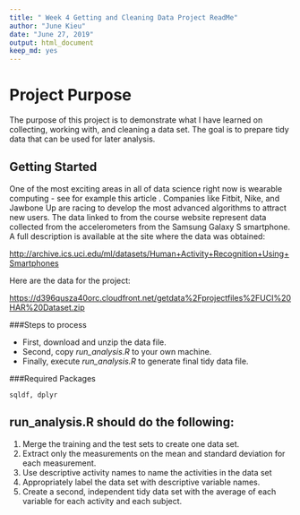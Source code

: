 ```yaml
---
title: " Week 4 Getting and Cleaning Data Project ReadMe"
author: "June Kieu"
date: "June 27, 2019"
output: html_document
keep_md: yes
---
```


# Project Purpose

The purpose of this project is to demonstrate what I have learned on collecting, working with, and cleaning a data set. The goal is to prepare tidy data that can be used for later analysis.

## Getting Started

One of the most exciting areas in all of data science right now is wearable computing - see for example this article . Companies like Fitbit, Nike, and Jawbone Up are racing to develop the most advanced algorithms to attract new users. The data linked to from the course website represent data collected from the accelerometers from the Samsung Galaxy S smartphone. A full description is available at the site where the data was obtained:

http://archive.ics.uci.edu/ml/datasets/Human+Activity+Recognition+Using+Smartphones

Here are the data for the project:

https://d396qusza40orc.cloudfront.net/getdata%2Fprojectfiles%2FUCI%20HAR%20Dataset.zip

###Steps to process

* First, download and unzip the data file.
* Second, copy *run_analysis.R* to your own machine.
* Finally, execute *run_analysis.R* to generate final tidy data file.

###Required Packages

```
sqldf, dplyr
```
## run_analysis.R should do the following:

1. Merge the training and the test sets to create one data set.
2. Extract only the measurements on the mean and standard deviation for each measurement.
3. Use descriptive activity names to name the activities in the data set
4. Appropriately label the data set with descriptive variable names.
5. Create a second, independent tidy data set with the average of each variable for each activity and each subject.